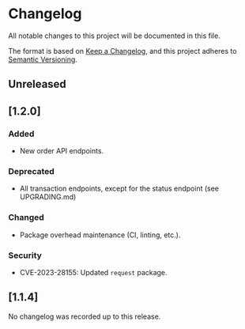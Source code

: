 # Changelog

All notable changes to this project will be documented in this file.

The format is based on [Keep a Changelog](https://keepachangelog.com/en/1.1.0/),
and this project adheres to [Semantic Versioning](https://semver.org/spec/v2.0.0.html).

## Unreleased

## [1.2.0]

### Added
- New order API endpoints.

### Deprecated
- All transaction endpoints, except for the status endpoint (see UPGRADING.md)

### Changed
- Package overhead maintenance (CI, linting, etc.).

### Security
- CVE-2023-28155: Updated `request` package.

## [1.1.4]

No changelog was recorded up to this release.
